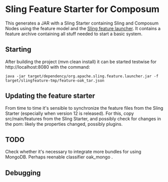 # Sling Feature Starter for Composum

This generates a JAR with a Sling Starter containing Sling and Composum Nodes using the feature model and the [Sling feature launcher](https://github.com/apache/sling-org-apache-sling-feature-launcher).
It contains a feature archive containing all stuff needed to start a basic system.

## Starting

After building the project (mvn clean install) it can be started testwise for http://localhost:8080 with the command:

    java -jar target/dependency/org.apache.sling.feature.launcher.jar -f target/slingfeature-tmp/feature-oak_tar.json

## Updating the feature starter

From time to time it's sensible to synchronize the feature files from the Sling Starter (especially when version 12 is released). For this, copy src/main/features from the Sling Starter, and possibly check for changes in the pom: likely the properties changed, possibly plugins.

## TODO
Check whether it's necessary to integrate more bundles for using MongoDB. Perhaps reenable classifier oak_mongo .

## Debugging

